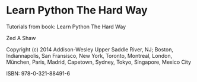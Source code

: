 # Learn Python The Hard Way

 Tutorials from book: Learn Python The Hard Way

 Zed A Shaw

 Copyright (c) 2014 Addison-Wesley Upper Saddle River, NJ; Boston, Indiannapolis, San Fransisco, New York, Toronto, Montreal, London, München, Paris, Madrid, Capetown, Sydney, Tokyo, Singapore, Mexico City

 ISBN: 978-0-321-88491-6
